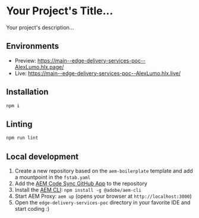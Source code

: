 # Your Project's Title...
Your project's description...

## Environments
- Preview: https://main--edge-delivery-services-poc--AlexLumo.hlx.page/
- Live: https://main--edge-delivery-services-poc--AlexLumo.hlx.live/

## Installation

```sh
npm i
```

## Linting

```sh
npm run lint
```

## Local development

1. Create a new repository based on the `aem-boilerplate` template and add a mountpoint in the `fstab.yaml`
1. Add the [AEM Code Sync GitHub App](https://github.com/apps/aem-code-sync) to the repository
1. Install the [AEM CLI](https://github.com/adobe/helix-cli): `npm install -g @adobe/aem-cli`
1. Start AEM Proxy: `aem up` (opens your browser at `http://localhost:3000`)
1. Open the `edge-delivery-services-poc` directory in your favorite IDE and start coding :)
